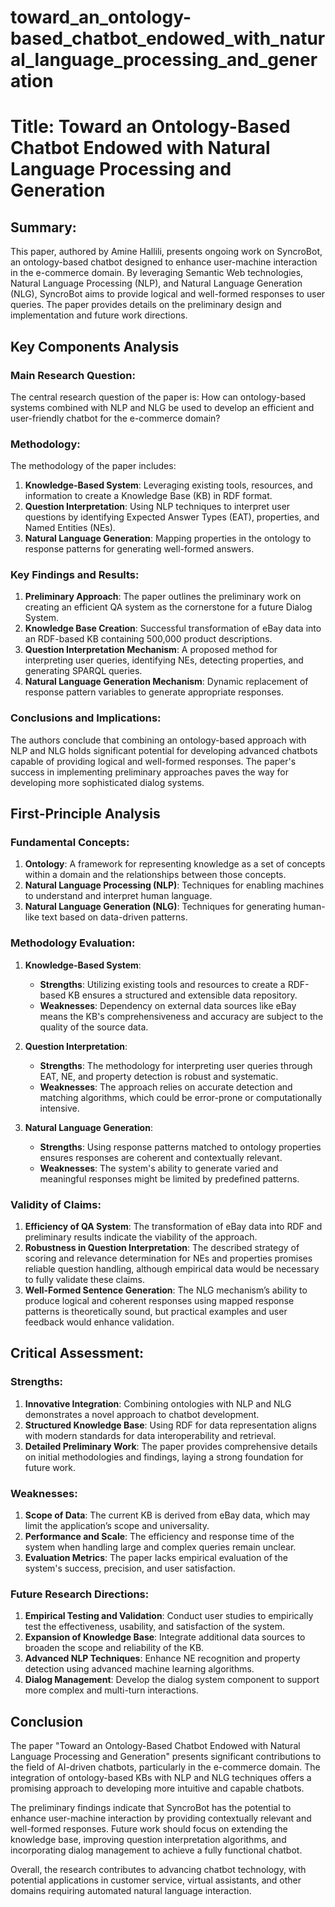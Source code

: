 # toward_an_ontology-based_chatbot_endowed_with_natural_language_processing_and_generation

# Title: Toward an Ontology-Based Chatbot Endowed with Natural Language Processing and Generation

## Summary:

This paper, authored by Amine Hallili, presents ongoing work on SyncroBot, an ontology-based chatbot designed to enhance user-machine interaction in the e-commerce domain. By leveraging Semantic Web technologies, Natural Language Processing (NLP), and Natural Language Generation (NLG), SyncroBot aims to provide logical and well-formed responses to user queries. The paper provides details on the preliminary design and implementation and future work directions.

## Key Components Analysis

### Main Research Question:

The central research question of the paper is: How can ontology-based systems combined with NLP and NLG be used to develop an efficient and user-friendly chatbot for the e-commerce domain?

### Methodology:

The methodology of the paper includes:
1. **Knowledge-Based System**: Leveraging existing tools, resources, and information to create a Knowledge Base (KB) in RDF format.
2. **Question Interpretation**: Using NLP techniques to interpret user questions by identifying Expected Answer Types (EAT), properties, and Named Entities (NEs).
3. **Natural Language Generation**: Mapping properties in the ontology to response patterns for generating well-formed answers.

### Key Findings and Results:

1. **Preliminary Approach**: The paper outlines the preliminary work on creating an efficient QA system as the cornerstone for a future Dialog System.
2. **Knowledge Base Creation**: Successful transformation of eBay data into an RDF-based KB containing 500,000 product descriptions.
3. **Question Interpretation Mechanism**: A proposed method for interpreting user queries, identifying NEs, detecting properties, and generating SPARQL queries.
4. **Natural Language Generation Mechanism**: Dynamic replacement of response pattern variables to generate appropriate responses.

### Conclusions and Implications:

The authors conclude that combining an ontology-based approach with NLP and NLG holds significant potential for developing advanced chatbots capable of providing logical and well-formed responses. The paper's success in implementing preliminary approaches paves the way for developing more sophisticated dialog systems.

## First-Principle Analysis

### Fundamental Concepts:

1. **Ontology**: A framework for representing knowledge as a set of concepts within a domain and the relationships between those concepts.
2. **Natural Language Processing (NLP)**: Techniques for enabling machines to understand and interpret human language.
3. **Natural Language Generation (NLG)**: Techniques for generating human-like text based on data-driven patterns.

### Methodology Evaluation:

1. **Knowledge-Based System**:
   - **Strengths**: Utilizing existing tools and resources to create a RDF-based KB ensures a structured and extensible data repository.
   - **Weaknesses**: Dependency on external data sources like eBay means the KB's comprehensiveness and accuracy are subject to the quality of the source data.

2. **Question Interpretation**:
   - **Strengths**: The methodology for interpreting user queries through EAT, NE, and property detection is robust and systematic.
   - **Weaknesses**: The approach relies on accurate detection and matching algorithms, which could be error-prone or computationally intensive.

3. **Natural Language Generation**:
   - **Strengths**: Using response patterns matched to ontology properties ensures responses are coherent and contextually relevant.
   - **Weaknesses**: The system's ability to generate varied and meaningful responses might be limited by predefined patterns.

### Validity of Claims:

1. **Efficiency of QA System**: The transformation of eBay data into RDF and preliminary results indicate the viability of the approach.
2. **Robustness in Question Interpretation**: The described strategy of scoring and relevance determination for NEs and properties promises reliable question handling, although empirical data would be necessary to fully validate these claims.
3. **Well-Formed Sentence Generation**: The NLG mechanism’s ability to produce logical and coherent responses using mapped response patterns is theoretically sound, but practical examples and user feedback would enhance validation.

## Critical Assessment:

### Strengths:

1. **Innovative Integration**: Combining ontologies with NLP and NLG demonstrates a novel approach to chatbot development.
2. **Structured Knowledge Base**: Using RDF for data representation aligns with modern standards for data interoperability and retrieval.
3. **Detailed Preliminary Work**: The paper provides comprehensive details on initial methodologies and findings, laying a strong foundation for future work.

### Weaknesses:

1. **Scope of Data**: The current KB is derived from eBay data, which may limit the application’s scope and universality.
2. **Performance and Scale**: The efficiency and response time of the system when handling large and complex queries remain unclear.
3. **Evaluation Metrics**: The paper lacks empirical evaluation of the system's success, precision, and user satisfaction.

### Future Research Directions:

1. **Empirical Testing and Validation**: Conduct user studies to empirically test the effectiveness, usability, and satisfaction of the system.
2. **Expansion of Knowledge Base**: Integrate additional data sources to broaden the scope and reliability of the KB.
3. **Advanced NLP Techniques**: Enhance NE recognition and property detection using advanced machine learning algorithms.
4. **Dialog Management**: Develop the dialog system component to support more complex and multi-turn interactions.

## Conclusion

The paper "Toward an Ontology-Based Chatbot Endowed with Natural Language Processing and Generation" presents significant contributions to the field of AI-driven chatbots, particularly in the e-commerce domain. The integration of ontology-based KBs with NLP and NLG techniques offers a promising approach to developing more intuitive and capable chatbots.

The preliminary findings indicate that SyncroBot has the potential to enhance user-machine interaction by providing contextually relevant and well-formed responses. Future work should focus on extending the knowledge base, improving question interpretation algorithms, and incorporating dialog management to achieve a fully functional chatbot.

Overall, the research contributes to advancing chatbot technology, with potential applications in customer service, virtual assistants, and other domains requiring automated natural language interaction.